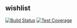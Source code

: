 ## wishlist

[![Build Status](https://app.travis-ci.com/leonardovee/wishlist.svg?branch=main)](https://app.travis-ci.com/leonardovee/wishlist) [![Test Coverage](https://api.codeclimate.com/v1/badges/cad82725fd0beb73a6b1/test_coverage)](https://codeclimate.com/github/leonardovee/wishlist/test_coverage)